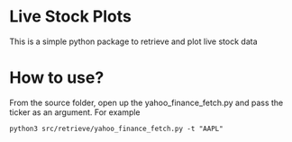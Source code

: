 # Live Stock Plots

This is a simple python package to retrieve and plot live stock data



# How to use?

From the source folder, open up the yahoo_finance_fetch.py and pass the ticker as an argument. For example

`python3 src/retrieve/yahoo_finance_fetch.py -t "AAPL" `

